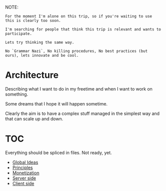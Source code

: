  NOTE:
   
    For the moment I'm alone on this trip, so if you're waiting to use this is clearly too soon.
    
    I'm searching for people that think this trip is relevant and wants to participate.
    
    Lets try thinking the same way.
    
    No `Grammar Nazi`, No killing procedures, No best practices (but ours), lets innovate and be cool. 
    

# Architecture

Describing what I want to do in my freetime and when I want to work on something.

Some dreams that I hope it will happen sometime.

Clearly the aim is to have a complex stuff managed in the simplest way and that can scale up and down.


# TOC

Everything should be spliced in files. Not ready, yet.

- [Global Ideas](https://github.com/Armonica/architecture/tree/master/client)
- [Principles](https://github.com/Armonica/architecture/tree/master/principles)
- [Monetization](https://github.com/Armonica/architecture/tree/master/monetization)
- [Server side](https://github.com/Armonica/architecture/tree/master/server)
- [Client side](https://github.com/Armonica/architecture/tree/master/client)


